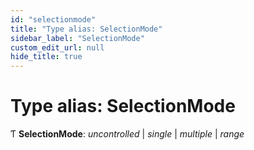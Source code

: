 ```yaml
---
id: "selectionmode"
title: "Type alias: SelectionMode"
sidebar_label: "SelectionMode"
custom_edit_url: null
hide_title: true
---
```


# Type alias: SelectionMode

Ƭ **SelectionMode**: *uncontrolled* \| *single* \| *multiple* \| *range*
